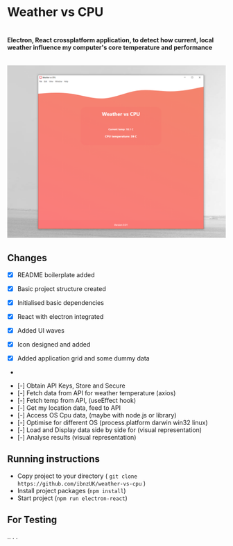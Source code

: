 
# Weather vs CPU <h1>


#### Electron, React crossplatform application, to detect how current, local weather influence my computer's core temperature and performance <h6>


![Preview](src/assets/screenshot.png)
- 
## Changes

- [x] README boilerplate added
- [x] Basic project structure created
- [x] Initialised basic dependencies 
- [x] React with electron integrated
- [x] Added UI waves
- [x] Icon designed and added
- [x] Added application grid and some dummy data


* 
- [-] Obtain API Keys, Store and Secure
- [-] Fetch data from API for weather temperature  (axios)
- [-] Fetch temp from API, (useEffect hook)
- [-] Get my location data, feed to API
- [-] Access OS Cpu data, (maybe with node.js or library)  
- [-] Optimise for different OS (process.platform darwin win32 linux)
- [-] Load and Display data side by side for (visual representation)
- [-] Analyse results (visual representation)





## Running instructions
* Copy project to your directory ( `git clone https://github.com/ibnzUK/weather-vs-cpu` )
* Install project packages (`npm install`)
* Start project (`npm run electron-react`)

## For Testing
..
.
.


   

## 

